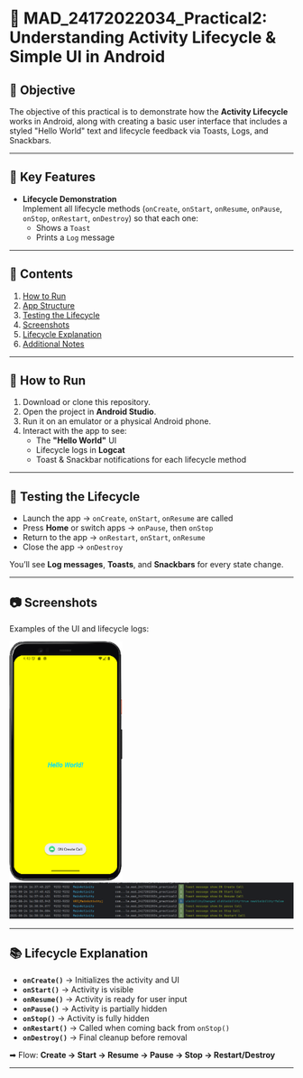 # 📘 MAD_24172022034_Practical2:  Understanding Activity Lifecycle & Simple UI in Android

## 🎯 Objective
The objective of this practical is to demonstrate how the **Activity Lifecycle** works in Android, along with creating a basic user interface that includes a styled "Hello World" text and lifecycle feedback via Toasts, Logs, and Snackbars.

---

## 🔑 Key Features
- **Lifecycle Demonstration**  
  Implement all lifecycle methods (`onCreate`, `onStart`, `onResume`, `onPause`, `onStop`, `onRestart`, `onDestroy`) so that each one:  
  - Shows a `Toast`  
  - Prints a `Log` message  

---

## 📑 Contents
1. [How to Run](#how-to-run)  
2. [App Structure](#app-structure)  
3. [Testing the Lifecycle](#testing-the-lifecycle)  
4. [Screenshots](#screenshots)  
5. [Lifecycle Explanation](#lifecycle-explanation)  
6. [Additional Notes](#additional-notes)  

---

## 🚀 How to Run
1. Download or clone this repository.  
2. Open the project in **Android Studio**.  
3. Run it on an emulator or a physical Android phone.  
4. Interact with the app to see:  
   - The **"Hello World"** UI  
   - Lifecycle logs in **Logcat**  
   - Toast & Snackbar notifications for each lifecycle method  

---

## 🔄 Testing the Lifecycle
- Launch the app → `onCreate`, `onStart`, `onResume` are called  
- Press **Home** or switch apps → `onPause`, then `onStop`  
- Return to the app → `onRestart`, `onStart`, `onResume`  
- Close the app → `onDestroy`  

You’ll see **Log messages**, **Toasts**, and **Snackbars** for every state change.  

---

## 📷 Screenshots
Examples of the UI and lifecycle logs:  

<p float="left">
  <img src="app/screen.png" alt="Screenshot 1" width="200"/>
  <img src="app/img.png" alt="Screenshot 2" width="800"/>
</p>  

---

## 📚 Lifecycle Explanation
- **`onCreate()`** → Initializes the activity and UI  
- **`onStart()`** → Activity is visible  
- **`onResume()`** → Activity is ready for user input  
- **`onPause()`** → Activity is partially hidden  
- **`onStop()`** → Activity is fully hidden  
- **`onRestart()`** → Called when coming back from `onStop()`  
- **`onDestroy()`** → Final cleanup before removal  

➡ Flow: **Create → Start → Resume → Pause → Stop → Restart/Destroy**  

---
